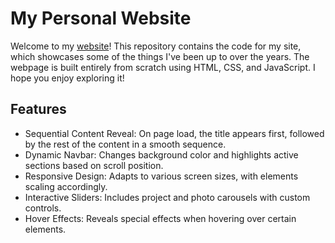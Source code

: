 # My Personal Website

Welcome to my [website](https://devkevw.github.io/personal-website/)! This repository contains the code for my site, which showcases some of the things I've been up to over the years. The webpage is built entirely from scratch using HTML, CSS, and JavaScript. I hope you enjoy exploring it!


## Features
- Sequential Content Reveal: On page load, the title appears first, followed by the rest of the content in a smooth sequence.
- Dynamic Navbar: Changes background color and highlights active sections based on scroll position.
- Responsive Design: Adapts to various screen sizes, with elements scaling accordingly.
- Interactive Sliders: Includes project and photo carousels with custom controls.
- Hover Effects: Reveals special effects when hovering over certain elements.
